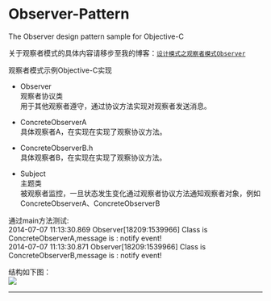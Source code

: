Observer-Pattern
================

The Observer design pattern sample for Objective-C

关于观察者模式的具体内容请移步至我的博客：[`设计模式之观察者模式Observer`](http://yuxiaopeng.com/blog/2014/07/07/observer-of-design-patterns/)

观察者模式示例Objective-C实现

*   Observer  <br/>
    观察者协议类  <br/>
    用于其他观察者遵守，通过协议方法实现对观察者发送消息。

*  ConcreteObserverA  <br/>
    具体观察者A，在实现在实现了观察协议方法。

*  ConcreteObserverB.h  <br/> 
    具体观察者B，在实现在实现了观察协议方法。
    
*  Subject  <br/> 
    主题类  <br/> 
    被观察者监控，一旦状态发生变化通过观察者协议方法通知观察者对象，例如ConcreteObserverA、ConcreteObserverB

通过main方法测试:  <br/>
    2014-07-07 11:13:30.869 Observer[18209:1539966] Class is ConcreteObserverA,message is : notify event!  <br/>
    2014-07-07 11:13:30.871 Observer[18209:1539966] Class is ConcreteObserverB,message is : notify event!
    
结构如下图：  <br/>
    <img src='http://yuxiaopeng.com/images/2014/07/Observer_Pattern.png' />



-------------------------------------------------------------------------
